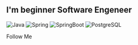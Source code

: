 ## I'm beginner Software Engeneer

![Java](https://img.shields.io/badge/-JAVA-090909?style=for-the-badge&logo=java17)
![Spring](https://img.shields.io/badge/-SPRING-090909?style=for-the-badge&logo=spring)
![SpringBoot](https://img.shields.io/badge/-SPRING_BOOT-090909?style=for-the-badge&logo=spring)
![PostgreSQL](https://img.shields.io/badge/-POSTGRESQL-090909?style=for-the-badge&logo=postgresql)


Follow Me
